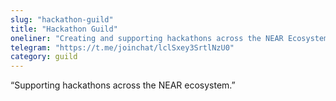 ```yaml
---
slug: "hackathon-guild"
title: "Hackathon Guild"
oneliner: "Creating and supporting hackathons across the NEAR Ecosystem"
telegram: "https://t.me/joinchat/lclSxey3SrtlNzU0"
category: guild
---
```


“Supporting hackathons across the NEAR ecosystem.”

